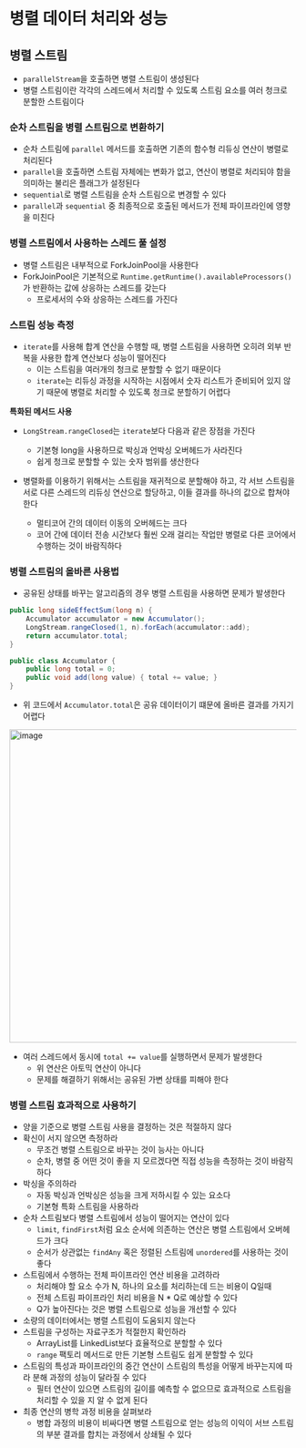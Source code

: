 # 병렬 데이터 처리와 성능
## 병렬 스트림
-  `parallelStream`을 호출하면 병렬 스트림이 생성된다
- 병렬 스트림이란 각각의 스레드에서 처리할 수 있도록 스트림 요소를 여러 청크로 분할한 스트림이다

### 순차 스트림을 병렬 스트림으로 변환하기
- 순차 스트림에 `parallel` 메서드를 호출하면 기존의 함수형 리듀싱 연산이 병렬로 처리된다
- `parallel`을 호출하면 스트림 자체에는 변화가 없고, 연산이 병렬로 처리되야 함을 의미하는 불리은 플래그가 설정된다
- `sequential`로 병렬 스트림을 순차 스트림으로 변경할 수 있다
- `parallel`과 `sequential` 중 최종적으로 호출된 메서드가 전체 파이프라인에 영향을 미친다

### 병렬 스트림에서 사용하는 스레드 풀 설정
- 병렬 스트림은 내부적으로 ForkJoinPool을 사용한다
- ForkJoinPool은 기본적으로 `Runtime.getRuntime().availableProcessors()`가 반환하는 값에 상응하는 스레드를 갖는다
  - 프로세서의 수와 상응하는 스레드를 가진다

### 스트림 성능 측정
- `iterate`를 사용해 합계 연산을 수행할 때, 병렬 스트림을 사용하면 오히려 외부 반복을 사용한 합계 연산보다 성능이 떨어진다
  - 이는 스트림을 여러개의 청크로 분할할 수 없기 때문이다
  - `iterate`는 리듀싱 과정을 시작하는 시점에서 숫자 리스트가 준비되어 있지 않기 때문에 병렬로 처리할 수 있도록 청크로 분할하기 어렵다

**특화된 메서드 사용**
- `LongStream.rangeClosed`는 `iterate`보다 다음과 같은 장점을 가진다
  - 기본형 long을 사용하므로 박싱과 언박싱 오버헤드가 사라진다
  - 쉽게 청크로 분할할 수 있는 숫자 범위를 생산한다

- 병렬화를 이용하기 위해서는 스트림을 재귀적으로 분할해야 하고, 각 서브 스트림을 서로 다른 스레드의 리듀싱 연산으로 할당하고, 이들 결과를 하나의 값으로 합쳐야 한다
  - 멀티코어 간의 데이터 이동의 오버헤드는 크다
  - 코어 간에 데이터 전송 시간보다 훨씬 오래 걸리는 작업만 병렬로 다른 코어에서 수행하는 것이 바람직하다

### 병렬 스트림의 올바른 사용법
- 공유된 상태를 바꾸는 알고리즘의 경우 병렬 스트림을 사용하면 문제가 발생한다

```java
public long sideEffectSum(long n) {
    Accumulator accumulator = new Accumulator();
    LongStream.rangeClosed(1, n).forEach(accumulator::add);
    return accumulator.total;
}

public class Accumulator {
    public long total = 0;
    public void add(long value) { total += value; }
}
```
- 위 코드에서 `Accumulator.total`은 공유 데이터이기 떄문에 올바른 결과를 가지기 어렵다

<img width="550" alt="image" src="https://user-images.githubusercontent.com/60502370/170382177-b2a32403-a46e-439b-93f5-48ab1dc62a43.png">

- 여러 스레드에서 동시에 `total += value`를 실행하면서 문제가 발생한다
  - 위 연산은 아토믹 연산이 아니다
  - 문제를 해결하기 위해서는 공유된 가변 상태를 피해야 한다

### 병렬 스트림 효과적으로 사용하기
- 양을 기준으로 병렬 스트림 사용을 결정하는 것은 적절하지 않다
- 확신이 서지 않으면 측정하라
  - 무조건 병렬 스트림으로 바꾸는 것이 능사는 아니다
  - 순차, 병렬 중 어떤 것이 좋을 지 모르겠다면 직접 성능을 측정하는 것이 바람직하다
- 박싱을 주의하라
  - 자동 박싱과 언박싱은 성능을 크게 저하시킬 수 있는 요소다
  - 기본형 특화 스트림을 사용하라
- 순차 스트림보다 병렬 스트림에서 성능이 떨어지는 연산이 있다
  - `limit`, `findFirst`처럼 요소 순서에 의존하는 연산은 병렬 스트림에서 오버헤드가 크다
  - 순서가 상관없는 `findAny` 혹은 정렬된 스트림에 `unordered`를 사용하는 것이 좋다
- 스트림에서 수행하는 전체 파이프라인 연산 비용을 고려하라
  - 처리해야 할 요소 수가 N, 하나의 요소를 처리하는데 드는 비용이  Q일때
  - 전체 스트림 파이프라인 처리 비용을 N * Q로 예상할 수 있다
  - Q가 높아진다는 것은 병렬 스트림으로 성능을 개선할 수 있다
- 소량의 데이터에서는 병렬 스트림이 도움되지 않는다
- 스트림을 구성하는 자료구조가 적절한지 확인하라
  - ArrayList를 LinkedList보다 효율적으로 분할할 수 있다
  - `range` 팩토리 메서드로 만든 기본형 스트림도 쉽게 분할할 수 있다
- 스트림의 특성과 파이프라인의 중간 연산이 스트림의 특성을 어떻게 바꾸는지에 따라 분해 과정의 성능이 달라질 수 있다
  - 필터 연산이 있으면 스트림의 길이를 예측할 수 없으므로 효과적으로 스트림을 처리할 수 있을 지 알 수 없게 된다
- 최종 연산의 병학 과정 비용을 살펴보라
  - 병합 과정의 비용이 비싸다면 병렬 스트림으로 얻는 성능의 이익이 서브 스트림의 부분 결과를 합치는 과정에서 상쇄될 수 있다

